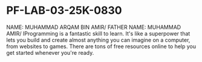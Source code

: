 # PF-LAB-03-25K-0830
NAME: MUHAMMAD ARQAM BIN AMIR/
FATHER NAME: MUHAMMAD AMIR/
IProgramming is a fantastic skill to learn. It's like a superpower that lets you build and create almost anything you can imagine on a computer, from websites to games. There are tons of free resources online to help you get started whenever you're ready.
